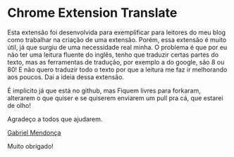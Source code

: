# Chrome Extension Translate

Esta extensão foi desenvolvida para exemplificar para leitores do meu blog como trabalhar na criação de uma extensão. Porém, essa extensão é muito útil, já que surgiu de uma necessidade real minha. O problema é que por eu não ter uma leitura fluente do inglês, tenho que traduzir certas partes do texto, mas as ferramentas de tradução, por exemplo a do google, são 8 ou 80! E não quero traduzir todo o texto por que a leitura me faz ir melhorando aos poucos. Dai a ideia dessa extensão.

É implicito já que está no github, mas Fiquem livres para forkaram, alterarem o que quiser e se quiserem enviarem um pull pra cá, que estarei de olho!

Agradeço a todos que ajudarem.


[Gabriel Mendonça](http://gabrielmendonca.com)

Muito obrigado!